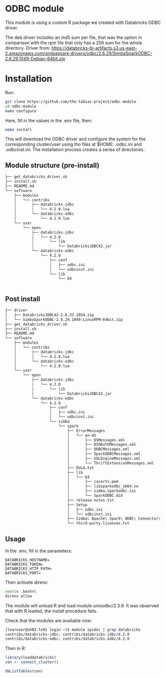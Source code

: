 # ODBC module

This module is using a custom R package we created with Databricks ODBC driver.

The deb driver includes an md5 sum per file, that was the option in comparison with the rpm file that only has a 256 sum for the whole directory.
Driver from: https://databricks-bi-artifacts.s3.us-east-2.amazonaws.com/simbaspark-drivers/odbc/2.6.29/SimbaSparkODBC-2.6.29.1049-Debian-64bit.zip


# Installation

Run:


```bash
git clone https://github.com/the-tobias-project/odbc-module
cd odbc-module
make configure
```

Here, fill in the values in the .env file, then:

```bash
make install
```


This will download the ODBC driver and configure the system for the corresponding cluster/user using tho files at $HOME: .odbc.ini and .odbcinst.ini. The installation process creates a series of directories. 


## Module structure (pre-install)

```bash
├── get_databricks_driver.sh
├── install.sh
├── README.md
└── software
    ├── modules
    │   └── contribs
    │       ├── databricks-jdbc
    │       │   └── 4.2.0.lua
    │       └── databricks-odbc
    │           └── 4.2.0.lua
    └── user
        └── open
            ├── databricks-jdbc
            │   └── 4.2.0
            │       └── lib
            │           └── DatabricksJDBC42.jar
            └── databricks-odbc
                └── 4.2.0
                    ├── conf
                    │   ├── odbc.ini
                    │   └── odbcinst.ini
                    └── lib
                        └── 64
                        
```


## Post install

```bash
├── driver
│   ├── DatabricksJDBC42-2.6.32.1054.zip
│   └── SimbaSparkODBC-2.6.29.1049-LinuxRPM-64bit.zip
├── get_databricks_driver.sh
├── install.sh
├── README.md
└── software
    ├── modules
    │   └── contribs
    │       ├── databricks-jdbc
    │       │   └── 4.2.0.lua
    │       └── databricks-odbc
    │           └── 4.2.0.lua
    └── user
        └── open
            ├── databricks-jdbc
            │   └── 4.2.0
            │       └── lib
            │           └── DatabricksJDBC42.jar
            └── databricks-odbc
                └── 4.2.0
                    ├── conf
                    │   ├── odbc.ini
                    │   └── odbcinst.ini
                    └── simba
                        └── spark
                            ├── ErrorMessages
                            │   └── en-US
                            │       ├── DSMessages.xml
                            │       ├── DSOAuthMessages.xml
                            │       ├── ODBCMessages.xml
                            │       ├── SparkODBCMessages.xml
                            │       ├── SQLEngineMessages.xml
                            │       └── ThriftExtensionMessages.xml
                            ├── EULA.txt
                            ├── lib
                            │   └── 64
                            │       ├── cacerts.pem
                            │       ├── libsparkodbc_sb64.so
                            │       ├── simba.sparkodbc.ini
                            │       └── SparkODBC.did
                            ├── release-notes.txt
                            ├── Setup
                            │   ├── odbc.ini
                            │   └── odbcinst.ini
                            ├── Simba\ Apache\ Spark\ ODBC\ Connector\ Install\ and\ Configuration\ Guide.pdf
                            └── third-party-licenses.txt
```

## Usage


In the .env, fill in the parameters:

```
DATABRICKS_HOSTNAME=
DATABRICKS_TOKEN=
DATABRICKS_HTTP_PATH=
DATABRICKS_PORT=
```

Then activate direnv:

```bash
source .bashrc
direnv allow
```

The module will unload R and load module unixodbc/2.3.9. It was observed that with R loaded, the install procedure fails.

Check that the modules are available now:

```bash
[learoser@sh02-ln01 login ~]$ module spider | grep databricks
contribs/databricks-jdbc: contribs/databricks-jdbc/4.2.0
contribs/databricks-odbc: contribs/databricks-odbc/4.2.0
```

Then in R:

```r
library(loaddatabricks)
con <- connect_cluster()
```

```r
dbListTables(con)
```